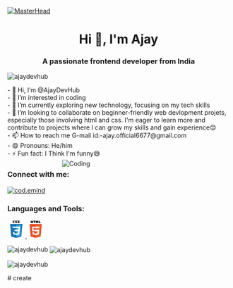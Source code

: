 [![MasterHead](https://cdn.ttgtmedia.com/rms/onlineimages/code_g1019737194.jpg)](https://codegrills.in)


<h1 align="center">Hi 👋, I'm Ajay</h1>
<h3 align="center">A passionate frontend developer from India</h3></h3>

<p align="left"> <img src="https://komarev.com/ghpvc/?username=ajaydevhub&label=Profile%20views&color=0e75b6&style=flat" alt="ajaydevhub" /> </p>
- 👋 Hi, I’m @AjayDevHub <br>
- 👀 I’m interested in coding <br>
- 🌱 I’m currently exploring new technology, focusing on my tech skills <br>
- 💞️ I’m looking to collaborate on beginner-friendly web devlopment projets, especially those involving html and css. I'm eager to learn more and contribute to projects     
      where I can grow my skills and gain experience😊
       <br>
- 📫 How to reach me G-mail id:-ajay.official6677@gmail.com <br>
- 😄 Pronouns: He/him <br>
- ⚡ Fun fact: I Think I'm funny😅



  <img align="right" alt="Coding" width="380" src="https://user-images.githubusercontent.com/55389276/140866485-8fb1c876-9a8f-4d6a-98dc-08c4981eaf70.gif">

<h3 align="left">Connect with me:</h3>
<p align="left">
<a href="https://instagram.com/cod.emind" target="blank"><img align="center" src="https://raw.githubusercontent.com/rahuldkjain/github-profile-readme-generator/master/src/images/icons/Social/instagram.svg" alt="cod.emind" height="30" width="40" /></a>
</p>

<h3 align="left">Languages and Tools:</h3>
<p align="left"> <a href="https://www.w3schools.com/css/" target="_blank" rel="noreferrer"> <img src="https://raw.githubusercontent.com/devicons/devicon/master/icons/css3/css3-original-wordmark.svg" alt="css3" width="40" height="40"/> </a> <a href="https://www.w3.org/html/" target="_blank" rel="noreferrer"> <img src="https://raw.githubusercontent.com/devicons/devicon/master/icons/html5/html5-original-wordmark.svg" alt="html5" width="40" height="40"/> </a> </p>

<p><img align="left" src="https://github-readme-stats.vercel.app/api/top-langs?username=ajaydevhub&show_icons=true&locale=en&layout=compact" alt="ajaydevhub" /></p>

<p>&nbsp;<img align="center" src="https://github-readme-stats.vercel.app/api?username=ajaydevhub&show_icons=true&locale=en" alt="ajaydevhub" /></p>

<p><img align="center" src="https://github-readme-streak-stats.herokuapp.com/?user=ajaydevhub&" alt="ajaydevhub" /></p>
# create







<!---
AjayDevHub/AjayDevHub is a ✨ special ✨ repository because its `README.md` (this file) appears on your GitHub profile.
You can click the Preview link to take a look at your changes.
--->
